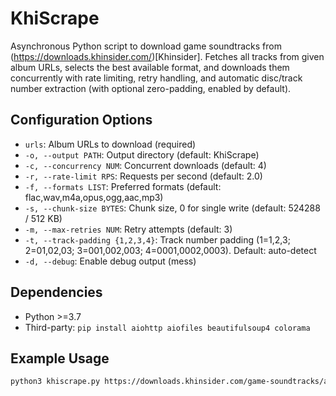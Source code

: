 # KhiScrape
Asynchronous Python script to download game soundtracks from (https://downloads.khinsider.com/)[Khinsider].
Fetches all tracks from given album URLs, selects the best available format, and downloads them concurrently with rate limiting, retry handling, and automatic disc/track number extraction (with optional zero-padding, enabled by default).

## Configuration Options
- `urls`: Album URLs to download (required)
- `-o, --output PATH`: Output directory (default: KhiScrape)
- `-c, --concurrency NUM`: Concurrent downloads (default: 4)
- `-r, --rate-limit RPS`: Requests per second (default: 2.0)
- `-f, --formats LIST`: Preferred formats (default: flac,wav,m4a,opus,ogg,aac,mp3)
- `-s, --chunk-size BYTES`: Chunk size, 0 for single write (default: 524288 / 512 KB)
- `-m, --max-retries NUM`: Retry attempts (default: 3)
- `-t, --track-padding {1,2,3,4}`: Track number padding (1=1,2,3; 2=01,02,03; 3=001,002,003; 4=0001,0002,0003). Default: auto-detect
- `-d, --debug`: Enable debug output (mess)

## Dependencies
- Python >=3.7
- Third-party: `pip install aiohttp aiofiles beautifulsoup4 colorama`

## Example Usage
```sh
python3 khiscrape.py https://downloads.khinsider.com/game-soundtracks/album/mario-kart-8-full-gamerip
```
